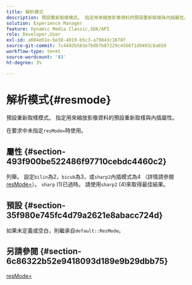 ```yaml
---
title: 解析模式
description: 預設重新取樣模式。 指定用來縮放影像資料的預設重新取樣與內插屬性。
solution: Experience Manager
feature: Dynamic Media Classic,SDK/API
role: Developer,User
exl-id: a604e61e-be38-4819-b5c3-a79843c1678f
source-git-commit: 7c4492b583e7bd6fb87229c4566f1d9493c8a650
workflow-type: tm+mt
source-wordcount: '83'
ht-degree: 3%

---
```


# 解析模式{#resmode}

預設重新取樣模式。 指定用來縮放影像資料的預設重新取樣與內插屬性。

在要求中未指定`resMode=`時使用。

## 屬性 {#section-493f900be522486f97710cebdc4460c2}

列舉。 設定`bilin`為2，`bicub`為3，或`sharp2`內插模式為4 （詳情請參閱[resMode=](/help/aem-is-ir-api/is-api/http-ref/image-serving-api-ref/c-http-protocol-reference/c-command-reference/r-is-http-resmode.md)）。 `sharp` (1)已過時。 請使用`sharp2` (4)來取得最佳結果。

## 預設 {#section-35f980e745fc4d79a2621e8abacc724d}

如果未定義或空白，則繼承自`default::ResMode`。

## 另請參閱 {#section-6c86322b52e9418093d189e9b29dbb75}

[resMode=](../../../../../is-api/image-catalog/image-serving-api-ref/c-image-catalog-reference/c-attributes-reference/r-is-cat-resmode.md#reference-609095ef568743a086f28d87c54dafa2)
